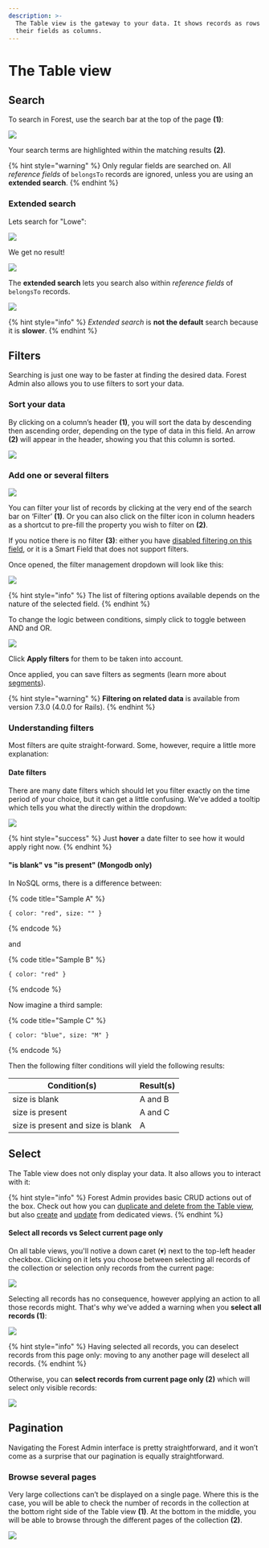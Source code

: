 ```yaml
---
description: >-
  The Table view is the gateway to your data. It shows records as rows and
  their fields as columns.
---
```


# The Table view

## Search

To search in Forest, use the search bar at the top of the page **(1)**:

![](<../../.gitbook/assets/2022-01-26_17.35.18.png>)

Your search terms are highlighted within the matching results **(2)**.

{% hint style="warning" %}
Only regular fields are searched on. All _reference fields_ of `belongsTo` records are ignored, unless you are using an **extended search**.
{% endhint %}

### Extended search

Lets search for "Lowe":

![](<../../.gitbook/assets/2020-01-17_16.27.33.png>)

We get no result!&#x20;

![](<../../.gitbook/assets/2020-01-17_16.28.26.png>)

The **extended search** lets you search also within _reference fields_ of `belongsTo` records.

![](<../../.gitbook/assets/image (331).png>)

{% hint style="info" %}
_Extended search_ is **not the default** search because it is **slower**.
{% endhint %}

## Filters

Searching is just one way to be faster at finding the desired data. Forest Admin also allows you to use filters to sort your data.

### Sort your data

By clicking on a column’s header **(1)**, you will sort the data by descending then ascending order, depending on the type of data in this field. An arrow **(2)** will appear in the header, showing you that this column is sorted.

![](<../../.gitbook/assets/2019-06-28_16.06.09.png>)

### Add one or several filters

![](<../../.gitbook/assets/2019-08-12_18.16.32.png>)

You can filter your list of records by clicking at the very end of the search bar on ‘Filter’ **(1)**. Or you can also  click on the filter icon in column headers as a shortcut to pre-fill the property you wish to filter on **(2)**.&#x20;

If you notice there is no filter **(3)**: either you have [disabled filtering on this field](../../collections/customize-your-fields/#basic-settings), or it is a Smart Field that does not support filters.

Once opened, the filter management dropdown will look like this:

![](<../../.gitbook/assets/image (388).png>)

{% hint style="info" %}
The list of filtering options available depends on the nature of the selected field.
{% endhint %}

To change the logic between conditions, simply click to toggle between AND and OR.

![](<../../.gitbook/assets/2019-08-12_18.32.27.png>)

Click **Apply filters** for them to be taken into account.

Once applied, you can save filters as segments (learn more about [segments](../../collections/segments.md#what-is-a-segment)).

{% hint style="warning" %}
**Filtering on related data** is available from version 7.3.0 (4.0.0 for Rails).
{% endhint %}

### Understanding filters

Most filters are quite straight-forward. Some, however, require a little more explanation:

#### Date filters

There are many date filters which should let you filter exactly on the time period of your choice, but it can get a little confusing. We've added a tooltip which tells you what the directly within the dropdown:

![](../../.gitbook/assets/docforest.png)

{% hint style="success" %}
Just **hover** a date filter to see how it would apply right now.
{% endhint %}

#### "is blank" vs "is present" (Mongodb only)

In NoSQL orms, there is a difference between:

{% code title="Sample A" %}
```
{ color: "red", size: "" }
```
{% endcode %}

and

{% code title="Sample B" %}
```
{ color: "red" }
```
{% endcode %}

Now imagine a third sample:

{% code title="Sample C" %}
```
{ color: "blue", size: "M" }
```
{% endcode %}

Then the following filter conditions will yield the following results:

| Condition(s)                      | Result(s) |
| --------------------------------- | --------- |
| size is blank                     | A and B   |
| size is present                   | A and C   |
| size is present and size is blank | A         |

## Select

The Table view does not only display your data. It also allows you to interact with it:

{% hint style="info" %}
Forest Admin provides basic CRUD actions out of the box. Check out how you can [duplicate and delete from the Table view](../../collections/actions/#native-actions), but also [create](../../collections/actions/create-a-record.md) and [update](../../collections/actions/edit-a-record.md) from dedicated views.
{% endhint %}

#### Select all records vs Select current page only

On all table views, you'll notive a down caret (▾) next to the top-left header checkbox. Clicking on it lets you choose between selecting all records of the collection or selection only records from the current page:

![](<../../.gitbook/assets/2020-03-05_17.47.07 copie.png>)

Selecting all records has no consequence, however applying an action to all those records might. That's why we've added a warning when you **select all records (1)**:

![](<../../.gitbook/assets/2020-03-05_17.47.19 copie.png>)

{% hint style="info" %}
Having selected all records, you can deselect records from this page only: moving to any another page will deselect all records.
{% endhint %}

Otherwise, you can **select records from current page only (2)** which will select only visible records:

![](<../../.gitbook/assets/2020-03-05_17.47.40 copie.png>)

## Pagination

Navigating the Forest Admin interface is pretty straightforward, and it won’t come as a surprise that our pagination is equally straightforward.

### Browse several pages

Very large collections can’t be displayed on a single page. Where this is the case, you will be able to check the number of records in the collection at the bottom right side of the Table view **(1)**. At the bottom in the middle, you will be able to browse through the different pages of the collection **(2)**.

![](<../../.gitbook/assets/2019-06-28_15.53.01.png>)
